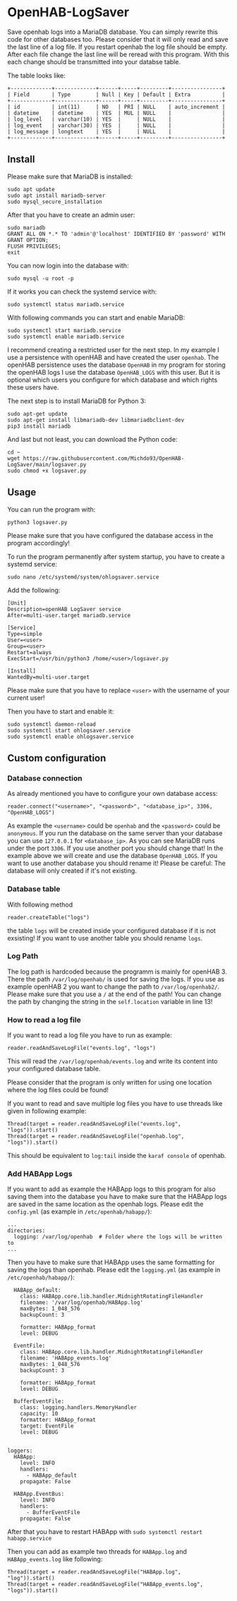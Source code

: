 # OpenHAB-LogSaver
Save openhab logs into a MariaDB database. You can simply rewrite this code for other databases too. Please consider that it will only read and save the last line of a log file. If you restart openhab the log file should be empty. After each file change the last line will be reread with this program. With this each change should be transmitted into your databse table.

The table looks like:

```
+-------------+-------------+------+-----+---------+----------------+
| Field       | Type        | Null | Key | Default | Extra          |
+-------------+-------------+------+-----+---------+----------------+
| id          | int(11)     | NO   | PRI | NULL    | auto_increment |
| datetime    | datetime    | YES  | MUL | NULL    |                |
| log_level   | varchar(10) | YES  |     | NULL    |                |
| log_event   | varchar(30) | YES  |     | NULL    |                |
| log_message | longtext    | YES  |     | NULL    |                |
+-------------+-------------+------+-----+---------+----------------+
```

## Install

Please make sure that MariaDB is installed:

```
sudo apt update
sudo apt install mariadb-server
sudo mysql_secure_installation
```

After that you have to create an admin user:

```
sudo mariadb
GRANT ALL ON *.* TO 'admin'@'localhost' IDENTIFIED BY 'password' WITH GRANT OPTION;
FLUSH PRIVILEGES;
exit
```

You can now login into the database with:

```
sudo mysql -u root -p
```

If it works you can check the systemd service with:

```
sudo systemctl status mariadb.service
```

With following commands you can start and enable MariaDB:

```
sudo systemctl start mariadb.service
sudo systemctl enable mariadb.service
```

I recommend creating a restricted user for the next step. In my example I use a persistence with openHAB and have created the user `openhab`. The openHAB persistence uses the database `OpenHAB` in my program for storing the openHAB logs I use the database `OpenHAB_LOGS` with this user. But it is optional which users you configure for which database and which rights these users have.

The next step is to install MariaDB for Python 3:


```
sudo apt-get update
sudo apt-get install libmariadb-dev libmariadbclient-dev
pip3 install mariadb
```

And last but not least, you can download the Python code:

```
cd ~
wget https://raw.githubusercontent.com/Michdo93/OpenHAB-LogSaver/main/logsaver.py
sudo chmod +x logsaver.py
```

## Usage

You can run the program with:

```
python3 logsaver.py
```

Please make sure that you have configured the database access in the program accordingly!

To run the program permanently after system startup, you have to create a systemd service:

```
sudo nano /etc/systemd/system/ohlogsaver.service
```

Add the following:

```
[Unit]
Description=openHAB LogSaver service
After=multi-user.target mariadb.service

[Service]
Type=simple
User=<user>
Group=<user>
Restart=always
ExecStart=/usr/bin/python3 /home/<user>/logsaver.py

[Install]
WantedBy=multi-user.target
```

Please make sure that you have to replace `<user>` with the username of your current user!

Then you have to start and enable it:

```
sudo systemctl daemon-reload
sudo systemctl start ohlogsaver.service
sudo systemctl enable ohlogsaver.service
```

## Custom configuration

### Database connection

As already mentioned you have to configure your own database access:

```
reader.connect("<username>", "<password>", "<database_ip>", 3306, "OpenHAB_LOGS")
```

As example the `<username>` could be `openhab` and the `<password>` could be `anonymous`. If you run the database on the same server than your database you can use `127.0.0.1` for `<database_ip>`. As you can see MariaDB runs under the port `3306`. If you use another port you should change that! In the example above we will create and use the database `OpenHAB_LOGS`. If you want to use another database you should rename it! Please be careful: The database will only created if it's not existing.

### Database table

With following method

```
reader.createTable("logs")
```

the table `logs` will be created inside your configured database if it is not exsisting! If you want to use another table you should rename `logs`.

### Log Path

The log path is hardcoded because the programm is mainly for openHAB 3. There the path `/var/log/openhab/` is used for saving the logs. If you use as example openHAB 2 you want to change the path to `/var/log/openhab2/`. Please make sure that you use a `/` at the end of the path! You can change the path by changing the string in the `self.location` variable in line 13!

### How to read a log file

If you want to read a log file you have to run as example:

```
reader.readAndSaveLogFile("events.log", "logs")
```

This will read the `/var/log/openhab/events.log` and write its content into your configured database table.

Please consider that the program is only written for using one location where the log files could be found!

If you want to read and save multiple log files you have to use threads like given in following example:

```
Thread(target = reader.readAndSaveLogFile("events.log", "logs")).start()
Thread(target = reader.readAndSaveLogFile("openhab.log", "logs")).start()
```

This should be equivalent to `log:tail` inside the `karaf console` of openhab.

### Add HABApp Logs

If you want to add as example the HABApp logs to this program for also saving them into the database you have to make sure that the HABApp logs are saved in the same location as the openhab logs. Please edit the `config.yml` (as example in `/etc/openhab/habapp/`):

```
...
directories:
  logging: /var/log/openhab  # Folder where the logs will be written to
...
```

Then you have to make sure that HABApp uses the same formatting for saving the logs than openhab. Please edit the `logging.yml` (as example in `/etc/openhab/habapp/`):

```
  HABApp_default:
    class: HABApp.core.lib.handler.MidnightRotatingFileHandler
    filename: '/var/log/openhab/HABApp.log'
    maxBytes: 1_048_576
    backupCount: 3

    formatter: HABApp_format
    level: DEBUG

  EventFile:
    class: HABApp.core.lib.handler.MidnightRotatingFileHandler
    filename: 'HABApp_events.log'
    maxBytes: 1_048_576
    backupCount: 3

    formatter: HABApp_format
    level: DEBUG

  BufferEventFile:
    class: logging.handlers.MemoryHandler
    capacity: 10
    formatter: HABApp_format
    target: EventFile
    level: DEBUG


loggers:
  HABApp:
    level: INFO
    handlers:
      - HABApp_default
    propagate: False

  HABApp.EventBus:
    level: INFO
    handlers:
      - BufferEventFile
    propagate: False

```

After that you have to restart HABApp with `sudo systemctl restart habapp.service`

Then you can add as example two threads for `HABApp.log` and `HABApp_events.log` like following:

```
Thread(target = reader.readAndSaveLogFile("HABApp.log", "log")).start()
Thread(target = reader.readAndSaveLogFile("HABApp_events.log", "logs")).start()
```
